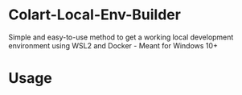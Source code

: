 # Colart-Local-Env-Builder
Simple and easy-to-use method to get a working local development environment using WSL2 and Docker - Meant for Windows 10+

# Usage
